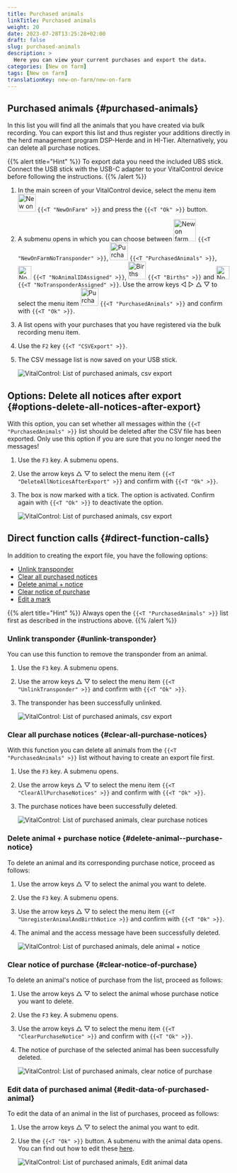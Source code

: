 ```yaml
---
title: Purchased animals
linkTitle: Purchased animals
weight: 20
date: 2023-07-28T13:25:28+02:00
draft: false
slug: purchased-animals
description: >
  Here you can view your current purchases and export the data.
categories: [New on farm]
tags: [New on farm]
translationKey: new-on-farm/new-on-farm
---
```

## Purchased animals {#purchased-animals}

In this list you will find all the animals that you have created via bulk recording. You can export this list and thus register your additions directly in the herd management program DSP-Herde and in HI-Tier. Alternatively, you can delete all purchase notices.

{{% alert title="Hint" %}}
To export data you need the included UBS stick. Connect the USB stick with the USB-C adapter to your VitalControl device before following the instructions.
{{% /alert %}}

1. In the main screen of your VitalControl device, select the menu item <img src="/icons/main/new-on-farm.svg" width="40" align="bottom" alt="New on farm" /> `{{<T "NewOnFarm" >}}` and press the `{{<T "Ok" >}}` button.

2.  A submenu opens in which you can choose between <img src="/icons/registration/new-on-farm-no-transponder.svg" width="50" align="bottom" alt="New on farm, no transponder" /> `{{<T "NewOnFarmNoTransponder" >}}`, <img src="/icons/main/new-on-farm.svg" width="40" align="bottom" alt="Purchased animals" /> `{{<T "PurchasedAnimals" >}}`, <img src="/icons/registration/no-eartag-number.svg" width="30" align="bottom" alt="No national animal ID" /> `{{<T "NoAnimalIDAssigned" >}}`, <img src="/icons/main/births.svg" width="40" align="bottom" alt="Births" /> `{{<T "Births" >}}` and <img src="/icons/registration/no-transponder.svg" width="30" align="bottom" alt="No transponder assigned" /> `{{<T "NoTransponderAssigned" >}}`. Use the arrow keys ◁ ▷ △ ▽ to select the menu item <img src="/icons/main/new-on-farm.svg" width="40" align="bottom" alt="Purchased animals" /> `{{<T "PurchasedAnimals" >}}` and confirm with `{{<T "Ok" >}}`.

3. A list opens with your purchases that you have registered via the bulk recording menu item.

4. Use the `F2` key `{{<T "CSVExport" >}}`.

5. The CSV message list is now saved on your USB stick.

    ![VitalControl: List of purchased animals, csv export](../images/purchasedanimals.png "Purchased animals, csv export ")

## Options: Delete all notices after export {#options-delete-all-notices-after-export}

With this option, you can set whether all messages within the `{{<T "PurchasedAnimals" >}}` list should be deleted after the CSV file has been exported. Only use this option if you are sure that you no longer need the messages!

1. Use the `F3` key. A submenu opens.

2. Use the arrow keys △ ▽ to select the menu item `{{<T "DeleteAllNoticesAfterExport" >}}` and confirm with `{{<T "Ok" >}}`.

3. The box is now marked with a tick. The option is activated. Confirm again with `{{<T "Ok" >}}` to deactivate the option. 

    ![VitalControl: List of purchased animals, csv export](../images/delete-all.png "Delete all notices after export")    

## Direct function calls {#direct-function-calls}

In addition to creating the export file, you have the following options:

- [Unlink transponder](#unlink-transponder)
- [Clear all purchased notices](#clear-all-purchase-notices)
- [Delete animal + notice](#delete-animal--purchase-notice)
- [Clear notice of purchase](#clear-notice-of-purchase)
- [Edit a mark](#edit-data-of-purchased-animal)

{{% alert title="Hint" %}}
Always open the `{{<T "PurchasedAnimals" >}}` list first as described in the instructions above.
{{% /alert %}}

### Unlink transponder {#unlink-transponder}

You can use this function to remove the transponder from an animal.

1. Use the `F3` key. A submenu opens.

2. Use the arrow keys △ ▽ to select the menu item `{{<T "UnlinkTransponder" >}}` and confirm with `{{<T "Ok" >}}`.

3. The transponder has been successfully unlinked.

    ![VitalControl: List of purchased animals, csv export](../images/unlink-transponder.png "Purchased animals, unlink transponder")

### Clear all purchase notices {#clear-all-purchase-notices}

With this function you can delete all animals from the `{{<T "PurchasedAnimals" >}}` list without having to create an export file first.

1. Use the `F3` key. A submenu opens.

2. Use the arrow keys △ ▽ to select the menu item `{{<T "ClearAllPurchaseNotices" >}}` and confirm with `{{<T "Ok" >}}`.

3. The purchase notices have been successfully deleted.

    ![VitalControl: List of purchased animals, clear purchase notices](../images/clear.png "Clear all purchase notices ")

### Delete animal + purchase notice {#delete-animal--purchase-notice}

To delete an animal and its corresponding purchase notice, proceed as follows:

1. Use the arrow keys △ ▽ to select the animal you want to delete.

2. Use the `F3` key. A submenu opens.

3. Use the arrow keys △ ▽ to select the menu item `{{<T "UnregisterAnimalAndBirthNotice >}}` and confirm with `{{<T "Ok" >}}`.

4. The animal and the access message have been successfully deleted.

    ![VitalControl: List of purchased animals, dele animal + notice](../images/delete.png "Delete animal + notice")

### Clear notice of purchase {#clear-notice-of-purchase}

To delete an animal's notice of purchase from the list, proceed as follows:

1. Use the arrow keys △ ▽ to select the animal whose purchase notice you want to delete.

2. Use the `F3` key. A submenu opens.

3. Use the arrow keys △ ▽ to select the menu item `{{<T "ClearPurchaseNotice" >}}` and confirm with `{{<T "Ok" >}}`.

4. The notice of purchase of the selected animal has been successfully deleted.

    ![VitalControl: List of purchased animals, clear notice of purchase](../images/clearnotice.png "Clear notice of purchase")

### Edit data of purchased animal {#edit-data-of-purchased-animal}

To edit the data of an animal in the list of purchases, proceed as follows:

1. Use the arrow keys △ ▽ to select the animal you want to edit.

2. Use the `{{<T "Ok" >}}` button. A submenu with the animal data opens. You can find out how to edit these [here](/en/docs/actions/edit/#edit-animal-data).

    ![VitalControl: List of purchased animals, Edit animal data](../images/edit.png "Edit data of purchased animal")
